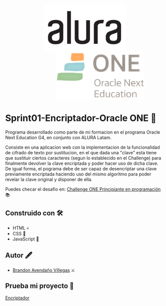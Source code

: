 <p align="center">
<a href="https://www.aluracursos.com/"> <img src="static/img/alura__logo.png" alt="alura" style=" height: 150px" ></a>
<a href="https://www.oracle.com/mx/education/oracle-next-education/"><img src="static/img/OracleONE.png" alt="logo" style=" height: 150px; margin-left: 100px;"></a>
</p>



# Sprint01-Encriptador-Oracle ONE 🔐

Programa desarrollado como parte de mi formacion en el programa Oracle Next Education G4, en conjunto con ALURA Latam. 

Consiste en una aplicacion web con la implementacion de la funcionalidad de cifrado de texto por sustitucion, en el que dada una "clave" esta tiene que sustituir ciertos caracteres (segun lo establecido en el Challenge) para finalmente devolver la clave encriptada y poder hacer uso de dicha clave. De igual forma, el pograma debe de ser capaz de desencriptar una clave previamente encriptada haciendo uso del mismo algoritmo para poder revelar la clave original y disponer de ella.


Puedes checar el desafio en: [Challenge ONE Principiante en programación](https://www.aluracursos.com/challenges/challenge-one-logica/sprint01-construye-un-encriptador-texto-con-javascript) :books:

## Construido con :hammer_and_wrench:

* HTML 💀
* CSS 🎩
* JavaScript 	👾

## Autor :fountain_pen:

* [Brandon Avendaño Villegas](https://github.com/LanIkari) :crossed_swords:


## Prueba mi proyecto 🔗

[Encriptador](https://lanikari.github.io/Sprint01-Encriptador/)

